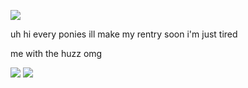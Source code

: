 ![](https://komarev.com/ghpvc/?username=bunny-sizhui&color=lightgrey&style=plastic&abbreviated=true&base=130)

uh hi every ponies ill make my rentry soon i'm just tired

me with the huzz omg

<img src=https://files.catbox.moe/7irscs.jpg>
<img src=https://files.catbox.moe/xm08db.gif>

